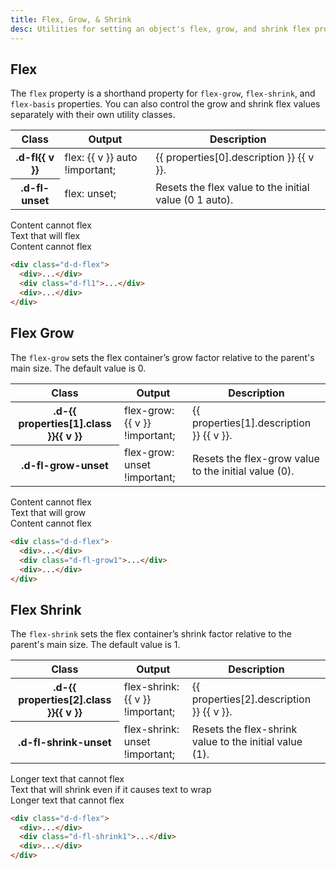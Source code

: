 ```yaml
---
title: Flex, Grow, & Shrink
desc: Utilities for setting an object's flex, grow, and shrink flex properties.
---
```


## Flex

The `flex` property is a shorthand property for `flex-grow`, `flex-shrink`, and `flex-basis` properties. You can also
control the grow and shrink flex values separately with their own utility classes.

<table class="d-table dialtone-doc-table">
  <thead>
    <tr>
      <th scope="col" class="d-w20p">Class</th>
      <th scope="col" class="d-w30p">Output</th>
      <th scope="col">Description</th>
    </tr>
  </thead>
  <tbody>
    <tr v-for="v in properties[0].values">
      <th scope="row" class="d-ff-mono d-fc-purple d-fw-normal d-fs12">.d-fl{{ v }}</th>
      <td class="d-ff-mono d-fc-orange d-fs12">flex: {{ v }} auto !important;</td>
      <td>{{ properties[0].description }} {{ v }}.</td>
    </tr>
    <tr>
      <th scope="row" class="d-ff-mono d-fc-purple d-fw-normal d-fs12">.d-fl-unset</th>
      <td class="d-ff-mono d-fc-orange d-fs12">flex: unset;</td>
      <td>Resets the flex value to the initial value (0 1 auto).</td>
    </tr>
  </tbody>
</table>

<code-well-header class="d-fl-center d-fd-column d-p24 d-bgc-pink-100 d-bgo50 d-w100p d-hmn216 d-of-auto" custom>
  <div class="d-d-flex d-w100p d-bar8 d-bgc-pink-100">
    <div class="d-fl-none d-p16 d-fs14 d-lh-tight d-bgc-pink-100 d-ps-relative">Content cannot flex</div>
    <div class="d-fl1 d-p16 d-fs14 d-lh-tight d-bgc-pink-200 d-ps-relative">Text that will flex</div>
    <div class="d-fl-none d-p16 d-fs14 d-lh-tight d-bgc-pink-100 d-ps-relative">Content cannot flex</div>
  </div>
</code-well-header>

```html
<div class="d-d-flex">
  <div>...</div>
  <div class="d-fl1">...</div>
  <div>...</div>
</div>
```

## Flex Grow

The `flex-grow` sets the flex container’s grow factor relative to the parent's main size. The default value is 0.

<table class="d-table dialtone-doc-table">
  <thead>
    <tr>
      <th scope="col" class="d-w20p">Class</th>
      <th scope="col" class="d-w30p">Output</th>
      <th scope="col">Description</th>
    </tr>
  </thead>
  <tbody>
    <tr v-for="v in properties[1].values">
      <th scope="row" class="d-ff-mono d-fc-purple d-fw-normal d-fs12">.d-{{ properties[1].class }}{{ v }}</th>
      <td class="d-ff-mono d-fc-orange d-fs12">flex-grow: {{ v }} !important;</td>
      <td>{{ properties[1].description }} {{ v }}.</td>
    </tr>
    <tr>
      <th scope="row" class="d-ff-mono d-fc-purple d-fw-normal d-fs12">.d-fl-grow-unset</th>
      <td class="d-ff-mono d-fc-orange-600 d-fs12">flex-grow: unset !important;</td>
      <td>Resets the flex-grow value to the initial value (0).</td>
    </tr>
  </tbody>
</table>

<code-well-header class="d-fl-center d-fd-column d-p24 d-bgc-purple-100 d-bgo50 d-w100p d-hmn216 d-of-auto" custom>
  <div class="d-d-flex d-w100p d-bar8 d-bgc-purple-100">
    <div class="d-fl-none d-p16 d-fs14 d-lh-tight d-bgc-purple-100">Content cannot flex</div>
    <div class="d-fl-grow1 d-p16 d-fs14 d-lh-tight d-bgc-purple-200">Text that will grow</div>
    <div class="d-fl-none d-p16 d-fs14 d-lh-tight d-bgc-purple-100">Content cannot flex</div>
  </div>
</code-well-header>

```html
<div class="d-d-flex">
  <div>...</div>
  <div class="d-fl-grow1">...</div>
  <div>...</div>
</div>
```

## Flex Shrink

The `flex-shrink` sets the flex container’s shrink factor relative to the parent's main size. The default value is 1.

<table class="d-table dialtone-doc-table">
  <thead>
    <tr>
      <th scope="col" class="d-w20p">Class</th>
      <th scope="col" class="d-w30p">Output</th>
      <th scope="col">Description</th>
    </tr>
  </thead>
  <tbody>
    <tr v-for="v in properties[2].values">
      <th scope="row" class="d-ff-mono d-fc-purple d-fw-normal d-fs12">.d-{{ properties[2].class }}{{ v }}</th>
      <td class="d-ff-mono d-fc-orange d-fs12">flex-shrink: {{ v }} !important;</td>
      <td>{{ properties[2].description }} {{ v }}.</td>
    </tr>
    <tr>
      <th scope="row" class="d-ff-mono d-fc-purple d-fw-normal d-fs12">.d-fl-shrink-unset</th>
      <td class="d-ff-mono d-fc-orange d-fs12">flex-shrink: unset !important;</td>
      <td>Resets the flex-shrink value to the initial value (1).</td>
    </tr>
  </tbody>
</table>

<code-well-header class="d-fl-center d-fd-column d-p24 d-bgc-red-100 d-bgo50 d-w100p d-hmn216 d-of-auto" custom>
  <div class="d-d-flex d-w5 d-bar8 d-bgc-red-100">
    <div class="d-fl-none d-p16 d-fs14 d-lh-tight d-bgc-red-100">Longer text that cannot flex</div>
    <div class="d-fl-shrink1 d-p16 d-fs14 d-lh-tight d-bgc-red-100">Text that will shrink even if it causes text to wrap</div>
    <div class="d-fl-none d-p16 d-fs14 d-lh-tight d-bgc-red-100">Longer text that cannot flex</div>
  </div>
</code-well-header>

```html
<div class="d-d-flex">
  <div>...</div>
  <div class="d-fl-shrink1">...</div>
  <div>...</div>
</div>
```

<script setup>
  import { properties } from '@data/flex.json';
</script>

